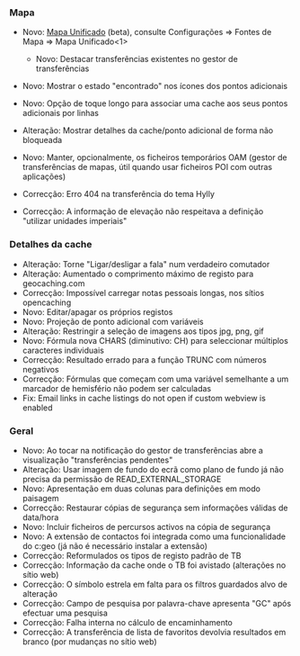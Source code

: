 ### Mapa
- Novo: [Mapa Unificado](https://github.com/cgeo/cgeo/wiki/UnifiedMap) (beta), consulte
Configurações => Fontes de Mapa => Mapa Unificado<1></li> 
  
  - Novo: Destacar transferências existentes no gestor de transferências
- Novo: Mostrar o estado "encontrado" nos ícones dos pontos adicionais
- Novo: Opção de toque longo para associar uma cache aos seus pontos adicionais por linhas
- Alteração: Mostrar detalhes da cache/ponto adicional de forma não bloqueada
- Novo: Manter, opcionalmente, os ficheiros temporários OAM (gestor de transferências de mapas, útil quando usar ficheiros POI com outras aplicações)
- Correcção: Erro 404 na transferência do tema Hylly
- Correcção: A informação de elevação não respeitava a definição "utilizar unidades imperiais"</ul> 



### Detalhes da cache

- Alteração: Torne "Ligar/desligar a fala" num verdadeiro comutador
- Alteração: Aumentado o comprimento máximo de registo para geocaching.com
- Correcção: Impossível carregar notas pessoais longas, nos sítios opencaching
- Novo: Editar/apagar os próprios registos
- Novo: Projeção de ponto adicional com variáveis
- Alteração: Restringir a seleção de imagens aos tipos jpg, png, gif
- Novo: Fórmula nova CHARS (diminutivo: CH) para seleccionar múltiplos caracteres individuais
- Correcção: Resultado errado para a função TRUNC com números negativos
- Correcção: Fórmulas que começam com uma variável semelhante a um marcador de hemisfério não podem ser calculadas
- Fix: Email links in cache listings do not open if custom webview is enabled



### Geral

- Novo: Ao tocar na notificação do gestor de transferências abre a visualização "transferências pendentes"
- Alteração: Usar imagem de fundo do ecrã como plano de fundo já não precisa da permissão de READ_EXTERNAL_STORAGE
- Novo: Apresentação em duas colunas para definições em modo paisagem
- Correcção: Restaurar cópias de segurança sem informações válidas de data/hora
- Novo: Incluir ficheiros de percursos activos na cópia de segurança
- Novo: A extensão de contactos foi integrada como uma funcionalidade do c:geo (já não é necessário instalar a extensão)
- Correcção: Reformulados os tipos de registo padrão de TB
- Correcção: Informação da cache onde o TB foi avistado (alterações no sítio web)
- Correcção: O símbolo estrela em falta para os filtros guardados alvo de alteração
- Correcção: Campo de pesquisa por palavra-chave apresenta "GC" após efectuar uma pesquisa
- Correcção: Falha interna no cálculo de encaminhamento
- Correcção: A transferência de lista de favoritos devolvia resultados em branco (por mudanças no sítio web)
